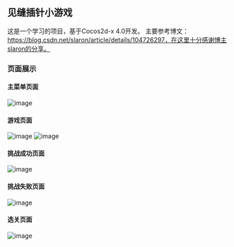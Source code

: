 ## 见缝插针小游戏

这是一个学习的项目，基于Cocos2d-x 4.0开发。
主要参考博文：https://blog.csdn.net/slaron/article/details/104726297，在这里十分感谢博主slaron的分享。

### 页面展示
#### 主菜单页面
![image](https://github.com/ArlexDu/JianFengChaZhen/blob/master/images/menu.png)
#### 游戏页面
![image](https://github.com/ArlexDu/JianFengChaZhen/blob/master/images/game1.png)
![image](https://github.com/ArlexDu/JianFengChaZhen/blob/master/images/game2.png)
#### 挑战成功页面
![image](https://github.com/ArlexDu/JianFengChaZhen/blob/master/images/success.png)
#### 挑战失败页面
![image](https://github.com/ArlexDu/JianFengChaZhen/blob/master/images/failed.png)
#### 选关页面
![image](https://github.com/ArlexDu/JianFengChaZhen/blob/master/images/level.png)

